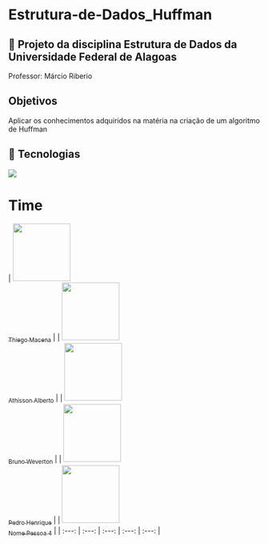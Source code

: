 <h1>Estrutura-de-Dados_Huffman</h1>

<h2>🔖 Projeto da disciplina Estrutura de Dados da Universidade Federal de Alagoas</h2>
<p>Professor: Márcio Riberio</p>

## Objetivos
<p>Aplicar os conhecimentos adquiridos na matéria na criação de um algoritmo de Huffman</p>

## 🚀 Tecnologias
<div>
  <img src="https://img.shields.io/badge/C-A8B9CC?style=for-the-badge&logo=c&logoColor=white">
</div>

# Time

| [<img loading="lazy" src="https://avatars.githubusercontent.com/u/143961172?s=400&u=b880926ace5a5572b614c556be66a89fb0264897&v=4" width=115><br><sub>Thiego Macena</sub>](https://github.com/Thieg0) |
| [<img loading="lazy" src="https://avatars.githubusercontent.com/u/163771331?v=4" width=115><br><sub>Athisson Alberto</sub>](https://github.com/athissonlm) |
| [<img loading="lazy" src="https://avatars.githubusercontent.com/u/89602571?v=4" width=115><br><sub>Bruno Weverton</sub>](https://github.com/BrunoWevertoon) |
| [<img loading="lazy" src="https://avatars.githubusercontent.com/u/130822438?s=64&v=4" width=115><br><sub>Pedro Henrique</sub>](https://github.com/Phenriquess2) |
| [<img loading="lazy" src="https://example.com/avatar4.png" width=115><br><sub>Nome Pessoa 4</sub>](https://github.com/usuario4) |
| :---: | :---: | :---: | :---: | :---: |

